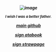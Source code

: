 <h5 align="center"

![image](https://github.com/user-attachments/assets/2137f59e-8958-4699-85ba-0991912869fd)



<sub> I wish I was a better father.


[main github](https://github.com/marikinonline4) 

[sign atabook](https://spireofshadows.atabook.org)

[sign strawpage](https://00707.straw.page)


